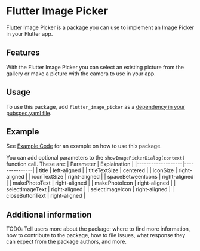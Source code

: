 <!-- 
This README describes the package. If you publish this package to pub.dev,
this README's contents appear on the landing page for your package.

For information about how to write a good package README, see the guide for
[writing package pages](https://dart.dev/guides/libraries/writing-package-pages). 

For general information about developing packages, see the Dart guide for
[creating packages](https://dart.dev/guides/libraries/create-library-packages)
and the Flutter guide for
[developing packages and plugins](https://flutter.dev/developing-packages). 
-->

# Flutter Image Picker
Flutter Image Picker is a package you can use to implement an Image Picker in your Flutter app.

## Features

With the Flutter Image Picker you can select an existing picture from the gallery or make a picture with the camera to use in your app. 

## Usage

To use this package, add `flutter_image_picker` as a [dependency in your pubspec.yaml file](https://flutter.dev/docs/development/platform-integration/platform-channels).

## Example

See [Example Code](example/lib/main.dart) for an example on how to use this package.

You can add optional parameters to the `showImagePickerDialog(context)` function call. These are:
|     Parameter     |  Explaination |
|-------------------|---------------|
|       title       |  left-aligned |
|   titleTextSize   |    centered   |
|     iconSize      | right-aligned |
|   iconTextSize    | right-aligned |
| spaceBetweenIcons | right-aligned |
|   makePhotoText   | right-aligned |
|   makePhotoIcon   | right-aligned |
|  selectImageText  | right-aligned |
|  selectImageIcon  | right-aligned |
|  closeButtonText  | right-aligned |

## Additional information

TODO: Tell users more about the package: where to find more information, how to 
contribute to the package, how to file issues, what response they can expect 
from the package authors, and more.
